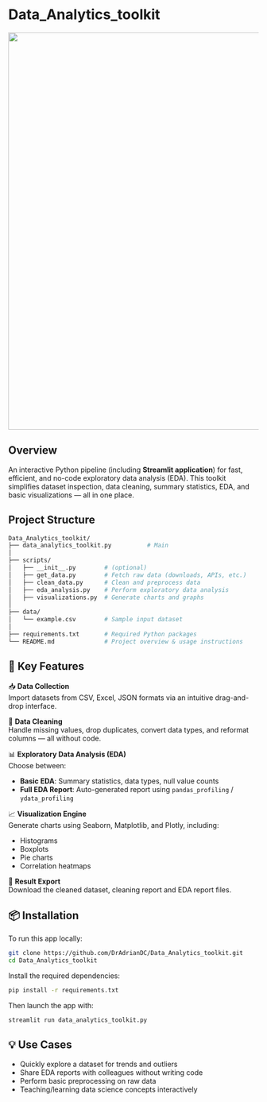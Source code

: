 # Data_Analytics_toolkit
<img src="https://github.com/user-attachments/assets/0490e561-c4bb-479f-aea0-aa6b53121c0e" width="800">

## Overview
An interactive Python pipeline (including **Streamlit application**) for fast, efficient, and no-code exploratory data analysis (EDA). This toolkit simplifies dataset inspection, data cleaning, summary statistics, EDA, and basic visualizations — all in one place.

## Project Structure

```bash
Data_Analytics_toolkit/
├── data_analytics_toolkit.py          # Main
│
├── scripts/
│   ├── __init__.py        # (optional)
│   ├── get_data.py        # Fetch raw data (downloads, APIs, etc.)
│   ├── clean_data.py      # Clean and preprocess data
│   ├── eda_analysis.py    # Perform exploratory data analysis
│   ├── visualizations.py  # Generate charts and graphs
│
├── data/
│   └── example.csv        # Sample input dataset
│
├── requirements.txt       # Required Python packages
└── README.md              # Project overview & usage instructions

```

## 🚀 Key Features

📥 **Data Collection**  
Import datasets from CSV, Excel, JSON formats via an intuitive drag-and-drop interface.

🧹 **Data Cleaning**  
Handle missing values, drop duplicates, convert data types, and reformat columns — all without code.

📊 **Exploratory Data Analysis (EDA)**  
Choose between:
- **Basic EDA**: Summary statistics, data types, null value counts
- **Full EDA Report**: Auto-generated report using `pandas_profiling` / `ydata_profiling`

📈 **Visualization Engine**  
Generate charts using Seaborn, Matplotlib, and Plotly, including:
- Histograms
- Boxplots
- Pie charts
- Correlation heatmaps

💾 **Result Export**  
Download the cleaned dataset, cleaning report and EDA report files. 


## 📦 Installation

To run this app locally:

```bash
git clone https://github.com/DrAdrianDC/Data_Analytics_toolkit.git
cd Data_Analytics_toolkit
```

Install the required dependencies:
```bash
pip install -r requirements.txt
```

Then launch the app with:
```bash
streamlit run data_analytics_toolkit.py
```

## 💡 Use Cases

-  Quickly explore a dataset for trends and outliers
- Share EDA reports with colleagues without writing code
- Perform basic preprocessing on raw data
- Teaching/learning data science concepts interactively



